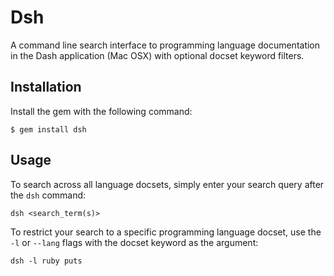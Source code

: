 # Dsh

A command line search interface to programming language documentation in the Dash application (Mac OSX) with optional docset keyword filters.

## Installation

Install the gem with the following command:

    $ gem install dsh

## Usage

To search across all language docsets, simply enter your search query after the `dsh` command:

	dsh <search_term(s)>

To restrict your search to a specific programming language docset, use the `-l` or `--lang` flags with the docset keyword as the argument:

	dsh -l ruby puts



